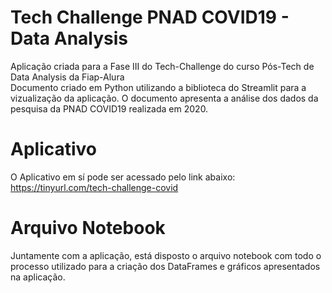 # Tech Challenge PNAD COVID19 - Data Analysis
Aplicação criada para a Fase III do Tech-Challenge do curso Pós-Tech de Data Analysis da Fiap-Alura  
Documento criado em Python utilizando a biblioteca do Streamlit para a vizualização da aplicação.
O documento apresenta a análise dos dados da pesquisa da PNAD COVID19 realizada em 2020.

# Aplicativo
O Aplicativo em sí pode ser acessado pelo link abaixo:  
https://tinyurl.com/tech-challenge-covid

# Arquivo Notebook
Juntamente com a aplicação, está disposto o arquivo notebook com todo o processo utilizado para a criação dos DataFrames e gráficos apresentados na aplicação.